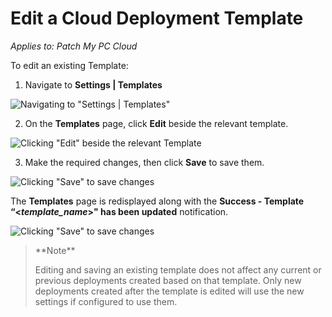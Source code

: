 # Edit a Cloud Deployment Template

_Applies to: Patch My PC Cloud_

To edit an existing Template:

1. Navigate to **Settings | Templates**

![Navigating to "Settings | Templates"](../../../_images/image-\(268\).png)

2. On the **Templates** page, click **Edit** beside the relevant template.

![Clicking "Edit" beside the relevant Template](../../../_images/image-\(53\).png)

3. Make the required changes, then click **Save** to save them.

![Clicking "Save" to save changes](../../../_images/image-\(54\).png)

The **Templates** page is redisplayed along with the **Success - Template “<**_**template\_name**_**>" has been updated** notification.

![Clicking "Save" to save changes](../../../_images/image-\(55\).png)

> \*\*Note\*\*
>
> Editing and saving an existing template does not affect any current or previous deployments created based on that template. Only new deployments created after the template is edited will use the new settings if configured to use them.
